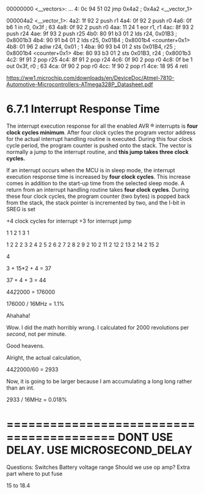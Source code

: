 


00000000 <__vectors>:
    ...
   4:	0c 94 51 02 	jmp	0x4a2	; 0x4a2 <__vector_1>


000004a2 <__vector_1>:
 4a2:	1f 92       	2   push	r1
 4a4:	0f 92       	2   push	r0
 4a6:	0f b6       	1   in	r0, 0x3f	; 63
 4a8:	0f 92       	2   push	r0
 4aa:	11 24       	1   eor	r1, r1
 4ac:	8f 93       	2   push	r24
 4ae:	9f 93       	2   push	r25
 4b0:	80 91 b3 01 	2   lds	r24, 0x01B3	; 0x8001b3 <counter>
 4b4:	90 91 b4 01 	2   lds	r25, 0x01B4	; 0x8001b4 <counter+0x1>
 4b8:	01 96       	2   adiw	r24, 0x01	; 1
 4ba:	90 93 b4 01 	2   sts	0x01B4, r25	; 0x8001b4 <counter+0x1>
 4be:	80 93 b3 01 	2   sts	0x01B3, r24	; 0x8001b3 <counter>
 4c2:	9f 91       	2   pop	r25
 4c4:	8f 91       	2   pop	r24
 4c6:	0f 90       	2   pop	r0
 4c8:	0f be       	1   out	0x3f, r0	; 63
 4ca:	0f 90       	2   pop	r0
 4cc:	1f 90       	2   pop	r1
 4ce:	18 95       	4   reti


https://ww1.microchip.com/downloads/en/DeviceDoc/Atmel-7810-Automotive-Microcontrollers-ATmega328P_Datasheet.pdf
# 6.7.1 Interrupt Response Time
The interrupt execution response for all the enabled AVR ® interrupts is __four clock cycles minimum__. After four clock cycles the program vector address for the actual interrupt handling routine is executed. During this four clock cycle period, the program counter is pushed onto the stack. The vector is normally a jump to the interrupt routine, and __this jump takes three clock cycles.__

If an interrupt occurs when the MCU is in sleep mode, the interrupt execution response time is increased by __four clock cycles__. This increase comes in addition to the start-up time from the selected sleep mode. A return from an interrupt handling routine takes __four clock cycles__. During these four clock cycles, the program counter (two bytes) is popped back from the stack, the stack pointer is incremented by two, and the I-bit in SREG is set


+4 clock cycles for interrupt
+3 for interrupt jump


1 1
2 1
3 1

1 2
2 2
3 2
4 2
5 2
6 2
7 2
8 2
9 2
10 2
11 2
12 2
13 2
14 2
15 2

4

3 + 15*2 + 4 = 37

37 + 4 + 3 = 44

44*2*2000 = 176000


176000 / 16MHz = 1.1%


Ahahaha!

Wow. I did the math horribly wrong.
I calculated for 2000 revolutions per *second*, not per minute.

Good heavens.

Alright, the actual calculation,

44*2*2000/60 = 2933

Now, it is going to be larger because I am accumulating a long long rather than an int.

2933 / 16MHz = 0.018%


=========================================
**DONT USE DELAY. USE MICROSECOND_DELAY**
=========================================





Questions:
Switches
Battery voltage range
Should we use op amp? Extra part
where to put fuse

15 to 18.4
